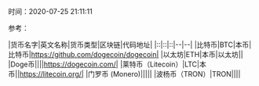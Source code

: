 时间：2020-07-25 21:11:11

参考：

|货币名字|英文名称|货币类型|区块链|代码地址|
|::|::|::|--|--|
|比特币|BTC|本币|比特币|https://github.com/dogecoin/dogecoin|
|以太坊|ETH|本币|以太坊||
|Doge币||||https://dogecoin.com/|
|莱特币（Litecoin）|LTC|本币||https://litecoin.org/|
|门罗币 (Monero)|||||
|波杨币（TRON）|TRON||||

